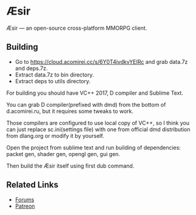 # Æsir

Æsir — an open-source cross-platform MMORPG client.

## Building
* Go to https://cloud.acomirei.cc/s/6Y0T4jvdkvYEIRc and grab data.7z and deps.7z.
* Extract data.7z to bin directory.
* Extract deps to utils directory.

For building you should have VC++ 2017, D compiler and Sublime Text.

You can grab D compiler(prefixed with dmd) from the bottom of d.acomirei.ru, but it requires some tweaks to work.

Those compilers are configured to use local copy of VC++, so I think you can just replace sc.ini(settings file) with one from official dmd distribution from dlang.org or modify it by yourself.

Open the project from sublime text and run building of dependencies: packet gen, shader gen, opengl gen, gui gen.

Then build the Æsir itself using first dub command.


## Related Links

- [Forums](http://aesir.perfontain.cc/forum/)
- [Patreon](https://www.patreon.com/temtaime/posts)
